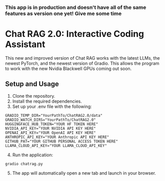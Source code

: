 ### This app is in production and doesn't have all of the same features as version one yet! Give me some time
# Chat RAG 2.0: Interactive Coding Assistant
This new and improved version of Chat RAG works with the latest LLMs, the newest PyTorch, 
and the newest version of Gradio. This allows the program to work with the new Nvidia Blackwell GPUs 
coming out soon.

## Setup and Usage
1. Clone the repository.
2. Install the required dependencies.
3. Set up your .env file with the following:
````
GRADIO_TEMP_DIR="YourPathTo/ChatRAG2.0/data"
GRADIO_WATCH_DIRS="YourPathTo/ChatRAG2.0"
HUGGINGFACE_HUB_TOKEN="YOUR HF TOKEN HERE"
NVIDIA_API_KEY="YOUR NVIDIA API KEY HERE"
OPENAI_API_KEY="YOUR OpenAI API KEY HERE"
ANTHROPIC_API_KEY="YOUR Anthropic API KEY HERE"
GITHUB_PAT="YOUR GITHUB PERSONAL ACCESS TOKEN HERE"
LLAMA_CLOUD_API_KEY="YOUR LLAMA_CLOUD_API_KEY"
````
4. Run the application:
````
gradio chatrag.py
````
5. The app will automatically open a new tab and launch in your browser.
